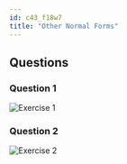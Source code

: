```yaml
---
id: c43_f18w7
title: "Other Normal Forms"
---
```


## Questions

### Question 1
![Exercise 1](assets/cscc43/cscc43_week7_ex1.png "Table 1")

### Question 2
![Exercise 2](assets/cscc43/cscc43_week7_ex2.png "Table 2")

